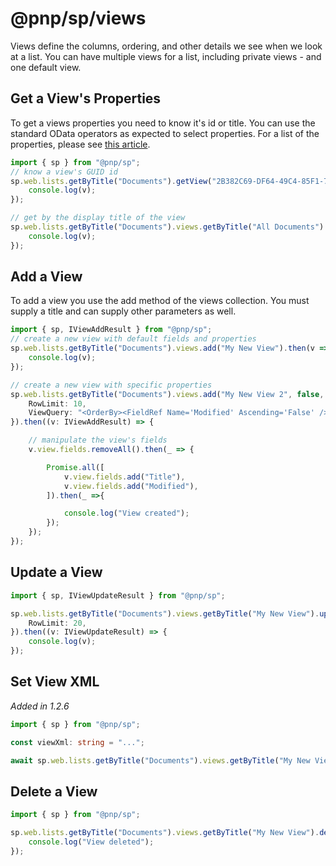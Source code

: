 # @pnp/sp/views

Views define the columns, ordering, and other details we see when we look at a list. You can have multiple views for a list, including private views - and one default view.

## Get a View's Properties

To get a views properties you need to know it's id or title. You can use the standard OData operators as expected to select properties. For a list of the properties, please see [this article](https://msdn.microsoft.com/en-us/library/office/dn531433.aspx#bk_View).

```TypeScript
import { sp } from "@pnp/sp";
// know a view's GUID id
sp.web.lists.getByTitle("Documents").getView("2B382C69-DF64-49C4-85F1-70FB9CECACFE").select("Title").get().then(v => {
    console.log(v);
});

// get by the display title of the view
sp.web.lists.getByTitle("Documents").views.getByTitle("All Documents").select("Title").get().then(v => {
    console.log(v);
});
```

## Add a View

To add a view you use the add method of the views collection. You must supply a title and can supply other parameters as well.

```TypeScript
import { sp, IViewAddResult } from "@pnp/sp";
// create a new view with default fields and properties
sp.web.lists.getByTitle("Documents").views.add("My New View").then(v => {
    console.log(v);
});

// create a new view with specific properties
sp.web.lists.getByTitle("Documents").views.add("My New View 2", false, {
    RowLimit: 10,
    ViewQuery: "<OrderBy><FieldRef Name='Modified' Ascending='False' /></OrderBy>",
}).then((v: IViewAddResult) => {

    // manipulate the view's fields
    v.view.fields.removeAll().then(_ => {

        Promise.all([
            v.view.fields.add("Title"),
            v.view.fields.add("Modified"),
        ]).then(_ =>{

            console.log("View created");
        });
    });
});
```

## Update a View

```TypeScript
import { sp, IViewUpdateResult } from "@pnp/sp";

sp.web.lists.getByTitle("Documents").views.getByTitle("My New View").update({
    RowLimit: 20,
}).then((v: IViewUpdateResult) => {
    console.log(v);
});
```

## Set View XML

_Added in 1.2.6_

```TypeScript
import { sp } from "@pnp/sp";

const viewXml: string = "...";

await sp.web.lists.getByTitle("Documents").views.getByTitle("My New View").setViewXml(viewXml);
```

## Delete a View

```TypeScript
import { sp } from "@pnp/sp";

sp.web.lists.getByTitle("Documents").views.getByTitle("My New View").delete().then(_ => {
    console.log("View deleted");
});
```
